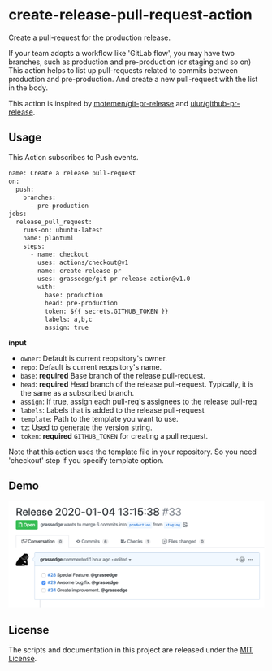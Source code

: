 # create-release-pull-request-action

Create a pull-request for the production release.

If your team adopts a workflow like 'GitLab flow', you may have two branches, such as production and pre-production (or staging and so on)
This action helps to list up pull-requests related to commits between production and pre-production. And create a new pull-request with the list in the body.

This action is inspired by [motemen/git-pr-release](https://github.com/motemen/git-pr-release) and [uiur/github-pr-release](https://github.com/uiur/github-pr-release).

## Usage

This Action subscribes to Push events.

```workflow
name: Create a release pull-request
on:
  push:
    branches:
      - pre-production
jobs:
  release_pull_request:
    runs-on: ubuntu-latest
    name: plantuml
    steps:
      - name: checkout
        uses: actions/checkout@v1
      - name: create-release-pr
        uses: grassedge/git-pr-release-action@v1.0
        with:
          base: production
          head: pre-production
          token: ${{ secrets.GITHUB_TOKEN }}
          labels: a,b,c
          assign: true
```

**input**

- `owner`: Default is current reopsitory's owner.
- `repo`: Default is current reopsitory's name.
- `base`: **required** Base branch of the release pull-request.
- `head`: **required** Head branch of the release pull-request. Typically, it is the same as a subscribed branch.
- `assign`: If true, assign each pull-req's assignees to the release pull-req
- `labels`: Labels that is added to the release pull-request
- `template`: Path to the template you want to use.
- `tz`: Used to generate the version string.
- `token`: **required** `GITHUB_TOKEN` for creating a pull request.

Note that this action uses the template file in your repository. So you need 'checkout' step if you specify template option.

## Demo

![](./docs/screenshot.png)

## License

The scripts and documentation in this project are released under the [MIT License](LICENSE).
